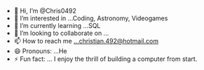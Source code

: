 - 👋 Hi, I’m @Chris0492
- 👀 I’m interested in ...Coding, Astronomy, Videogames
- 🌱 I’m currently learning ...SQL
- 💞️ I’m looking to collaborate on ...
- 📫 How to reach me ...christian.492@hotmail.com
- 😄 Pronouns: ...He
- ⚡ Fun fact: ... I enjoy the thrill of building a computer from start. 

<!---
Chris0492/Chris0492 is a ✨ special ✨ repository because its `README.md` (this file) appears on your GitHub profile.
You can click the Preview link to take a look at your changes.
--->
